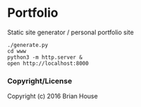 # Portfolio

Static site generator / personal portfolio site

    ./generate.py
    cd www
    python3 -m http.server &
    open http://localhost:8000


### Copyright/License

Copyright (c) 2016 Brian House
